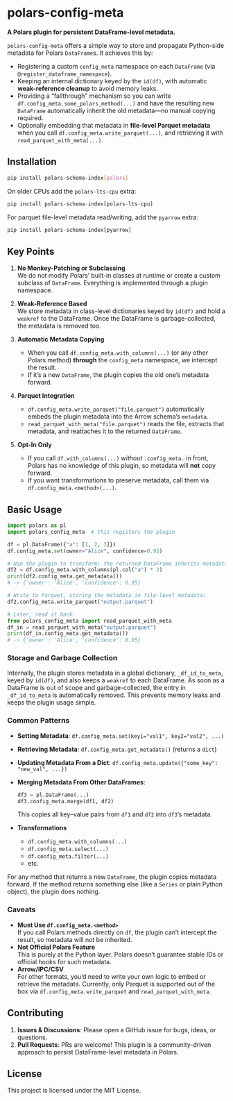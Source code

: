 # polars-config-meta

**A Polars plugin for persistent DataFrame-level metadata.**

`polars-config-meta` offers a simple way to store and propagate Python-side metadata for Polars `DataFrame`s. It achieves this by:

- Registering a custom `config_meta` namespace on each `DataFrame` (via `@register_dataframe_namespace`).
- Keeping an internal dictionary keyed by the `id(df)`, with automatic **weak-reference cleanup** to avoid memory leaks.
- Providing a “fallthrough” mechanism so you can write `df.config_meta.some_polars_method(...)` and have the resulting new `DataFrame` automatically inherit the old metadata—no manual copying required.
- Optionally embedding that metadata in **file‐level Parquet metadata** when you call `df.config_meta.write_parquet(...)`, and retrieving it with `read_parquet_with_meta(...)`.

## Installation

```bash
pip install polars-schema-index[polars]
```

On older CPUs add the `polars-lts-cpu` extra:

```python
pip install polars-schema-index[polars-lts-cpu]
```

For parquet file-level metadata read/writing, add the `pyarrow` extra:

```python
pip install polars-schema-index[pyarrow]
```

## Key Points

1. **No Monkey-Patching or Subclassing**  
   We do not modify Polars’ built-in classes at runtime or create a custom subclass of `DataFrame`. Everything is implemented through a plugin namespace.

2. **Weak-Reference Based**  
   We store metadata in class-level dictionaries keyed by `id(df)` and hold a `weakref` to the DataFrame. Once the DataFrame is garbage-collected, the metadata is removed too.

3. **Automatic Metadata Copying**  
   - When you call `df.config_meta.with_columns(...)` (or any other Polars method) **through** the `config_meta` namespace, we intercept the result.  
   - If it’s a new `DataFrame`, the plugin copies the old one’s metadata forward.

4. **Parquet Integration**  
   - `df.config_meta.write_parquet("file.parquet")` automatically embeds the plugin metadata into the Arrow schema’s `metadata`.  
   - `read_parquet_with_meta("file.parquet")` reads the file, extracts that metadata, and reattaches it to the returned `DataFrame`.

5. **Opt-In Only**  
   - If you call `df.with_columns(...)` *without* `.config_meta.` in front, Polars has no knowledge of this plugin, so metadata will **not** copy forward.  
   - If you want transformations to preserve metadata, call them via `df.config_meta.<method>(...)`.

## Basic Usage

```python
import polars as pl
import polars_config_meta  # this registers the plugin

df = pl.DataFrame({"a": [1, 2, 3]})
df.config_meta.set(owner="Alice", confidence=0.95)

# Use the plugin to transform; the returned DataFrame inherits metadata:
df2 = df.config_meta.with_columns(pl.col("a") * 2)
print(df2.config_meta.get_metadata())
# -> {'owner': 'Alice', 'confidence': 0.95}

# Write to Parquet, storing the metadata in file-level metadata:
df2.config_meta.write_parquet("output.parquet")

# Later, read it back:
from polars_config_meta import read_parquet_with_meta
df_in = read_parquet_with_meta("output.parquet")
print(df_in.config_meta.get_metadata())
# -> {'owner': 'Alice', 'confidence': 0.95}
```

### Storage and Garbage Collection

Internally, the plugin stores metadata in a global dictionary, `_df_id_to_meta`, keyed by `id(df)`,
and also keeps a `weakref` to each DataFrame. As soon as a DataFrame is out of scope and
garbage-collected, the entry in `_df_id_to_meta` is automatically removed. This prevents memory
leaks and keeps the plugin usage simple.

### Common Patterns

- **Setting Metadata**: `df.config_meta.set(key1="val1", key2="val2", ...)`  
- **Retrieving Metadata**: `df.config_meta.get_metadata()` (returns a `dict`)  
- **Updating Metadata From a Dict**: `df.config_meta.update({"some_key": "new_val", ...})`  
- **Merging Metadata From Other DataFrames**:  
  ```python
  df3 = pl.DataFrame(...)
  df3.config_meta.merge(df1, df2)
  ```
  This copies all key–value pairs from `df1` and `df2` into `df3`’s metadata.

- **Transformations**  
  - `df.config_meta.with_columns(...)`
  - `df.config_meta.select(...)`
  - `df.config_meta.filter(...)`
  - etc.  

For any method that returns a new `DataFrame`, the plugin copies metadata forward. If the method
returns something else (like a `Series` or plain Python object), the plugin does nothing.

### Caveats

- **Must Use `df.config_meta.<method>`**  
  If you call Polars methods directly on `df`, the plugin can’t intercept the result, so metadata will not be inherited.  
- **Not Official Polars Feature**  
  This is purely at the Python layer. Polars doesn’t guarantee stable IDs or official hooks for such metadata.  
- **Arrow/IPC/CSV**  
  For other formats, you’d need to write your own logic to embed or retrieve the metadata. Currently, only Parquet is supported out of the box via `df.config_meta.write_parquet` and `read_parquet_with_meta`.

## Contributing

1. **Issues & Discussions**: Please open a GitHub issue for bugs, ideas, or questions.  
2. **Pull Requests**: PRs are welcome! This plugin is a community-driven approach to persist DataFrame-level metadata in Polars.

## License

This project is licensed under the MIT License.
